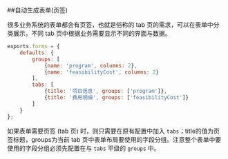##自动生成表单(页签)

很多业务系统的表单都会有页签，也就是俗称的 tab 页的需求，可以在表单中分类展示，不同 tab 页中根据业务需要显示不同的界面与数据。

```javascript
exports.forms = {
    defaults: {
        groups: [
            {name: 'program', columns: 2},
            {name: 'feasibilityCost', columns: 2}
        ],
        tabs: [
            {title: '项目信息', groups: ['program']},
            {title: '费用明细', groups: ['feasibilityCost']}
        ]
    }
};
```

如果表单需要页签 (tab 页) 时，则只需要在原有配置中加入 `tabs`；title的值为页签标题，groups为当前 tab 页中表单布局要使用的字段分组。注意整个表单中要使用的字段分组必须先配置在与 `tabs` 平级的 `groups` 中。
